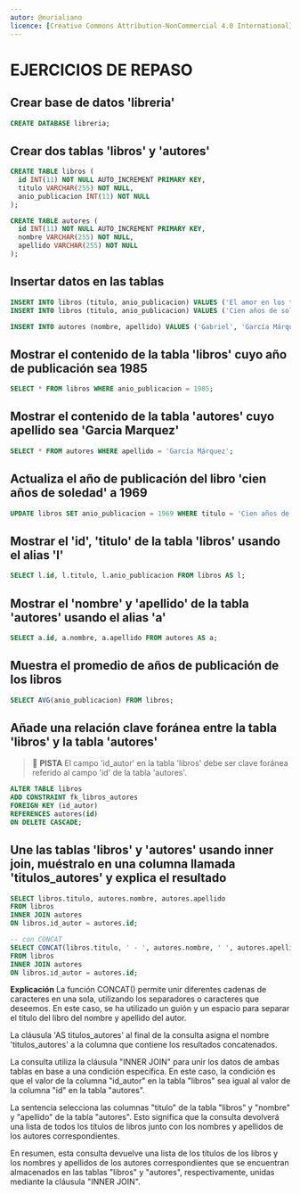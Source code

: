 ```yaml
---
autor: @nurialiano
licence: [Creative Commons Attribution-NonCommercial 4.0 International](https://creativecommons.org/licenses/by-nc/4.0/legalcode)
---
```


# EJERCICIOS DE REPASO

## Crear base de datos 'libreria'

~~~sql
CREATE DATABASE libreria;
~~~

## Crear dos tablas 'libros' y 'autores'

~~~sql
CREATE TABLE libros (
  id INT(11) NOT NULL AUTO_INCREMENT PRIMARY KEY,
  titulo VARCHAR(255) NOT NULL,
  anio_publicacion INT(11) NOT NULL
);

CREATE TABLE autores (
  id INT(11) NOT NULL AUTO_INCREMENT PRIMARY KEY,
  nombre VARCHAR(255) NOT NULL,
  apellido VARCHAR(255) NOT NULL
);

~~~

## Insertar datos en las tablas

~~~sql
INSERT INTO libros (titulo, anio_publicacion) VALUES ('El amor en los tiempos del cólera', 1985);
INSERT INTO libros (titulo, anio_publicacion) VALUES ('Cien años de soledad', 1967);

INSERT INTO autores (nombre, apellido) VALUES ('Gabriel', 'García Márquez');

~~~

## Mostrar el contenido de la tabla 'libros' cuyo año de publicación sea 1985

~~~sql
SELECT * FROM libros WHERE anio_publicacion = 1985;
~~~

## Mostrar el contenido de la tabla 'autores' cuyo apellido sea 'Garcia Marquez'

~~~sql
SELECT * FROM autores WHERE apellido = 'García Márquez';
~~~

## Actualiza el año de publicación del libro 'cien años de soledad' a 1969

~~~sql
UPDATE libros SET anio_publicacion = 1969 WHERE titulo = 'Cien años de soledad';
~~~

## Mostrar el 'id', 'titulo' de la tabla 'libros' usando el alias 'l'

~~~sql
SELECT l.id, l.titulo, l.anio_publicacion FROM libros AS l;
~~~

## Mostrar el 'nombre' y 'apellido' de la tabla 'autores' usando el alias 'a'

~~~sql
SELECT a.id, a.nombre, a.apellido FROM autores AS a;
~~~

## Muestra el promedio de años de publicación de los libros

~~~sql
SELECT AVG(anio_publicacion) FROM libros;
~~~

## Añade una relación clave foránea entre la tabla 'libros' y la tabla 'autores'

>:diamond_shape_with_a_dot_inside: **PISTA** El campo 'id_autor' en la tabla 'libros' debe ser clave foránea referido al campo 'id' de la tabla 'autores'.

~~~sql
ALTER TABLE libros
ADD CONSTRAINT fk_libros_autores
FOREIGN KEY (id_autor)
REFERENCES autores(id)
ON DELETE CASCADE;
~~~

## Une las tablas 'libros' y 'autores' usando inner join, muéstralo en una columna llamada 'titulos_autores' y explica el resultado

~~~sql
SELECT libros.titulo, autores.nombre, autores.apellido
FROM libros
INNER JOIN autores
ON libros.id_autor = autores.id;

-- con CONCAT
SELECT CONCAT(libros.titulo, ' - ', autores.nombre, ' ', autores.apellido) AS titulos_autores
FROM libros
INNER JOIN autores
ON libros.id_autor = autores.id;
~~~

**Explicación**
La función CONCAT() permite unir diferentes cadenas de caracteres en una sola, utilizando los separadores o caracteres que deseemos. En este caso, se ha utilizado un guión y un espacio para separar el título del libro del nombre y apellido del autor.

La cláusula 'AS titulos_autores' al final de la consulta asigna el nombre 'titulos_autores' a la columna que contiene los resultados concatenados.

La consulta utiliza la cláusula "INNER JOIN" para unir los datos de ambas tablas en base a una condición específica. En este caso, la condición es que el valor de la columna "id_autor" en la tabla "libros" sea igual al valor de la columna "id" en la tabla "autores".

La sentencia selecciona las columnas "titulo" de la tabla "libros" y "nombre" y "apellido" de la tabla "autores". Esto significa que la consulta devolverá una lista de todos los títulos de libros junto con los nombres y apellidos de los autores correspondientes.

En resumen, esta consulta devuelve una lista de los títulos de los libros y los nombres y apellidos de los autores correspondientes que se encuentran almacenados en las tablas "libros" y "autores", respectivamente, unidas mediante la cláusula "INNER JOIN".
